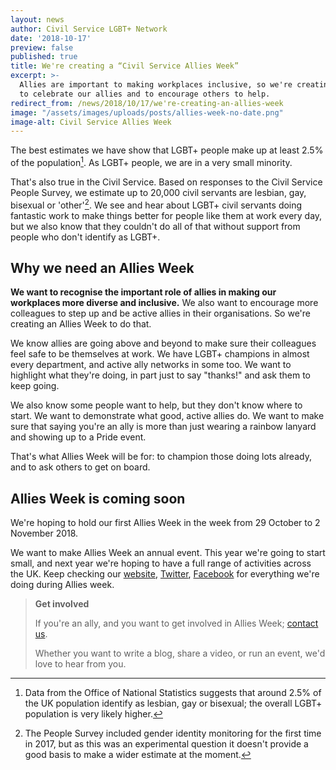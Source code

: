 ```yaml
---
layout: news
author: Civil Service LGBT+ Network
date: '2018-10-17'
preview: false
published: true
title: We're creating a “Civil Service Allies Week”
excerpt: >-
  Allies are important to making workplaces inclusive, so we're creating a week
  to celebrate our allies and to encourage others to help.
redirect_from: /news/2018/10/17/we're-creating-an-allies-week
image: "/assets/images/uploads/posts/allies-week-no-date.png"
image-alt: Civil Service Allies Week
---
```

The best estimates we have show that LGBT+ people make up at least 2.5% of the population[^1]. As LGBT+ people, we are in a very small minority. 

That's also true in the Civil Service. Based on responses to the Civil Service People Survey, we estimate up to 20,000 civil servants are lesbian, gay, bisexual or 'other'[^2]. We see and hear about LGBT+ civil servants doing fantastic work to make things better for people like them at work every day, but we also know that they couldn't do all of that without support from people who don't identify as LGBT+. 

## Why we need an Allies Week

**We want to recognise the important role of allies in making our workplaces more diverse and inclusive.** We also want to encourage more colleagues to step up and be active allies in their organisations. So we're creating an Allies Week to do that.

We know allies are going above and beyond to make sure their colleagues feel safe to be themselves at work. We have LGBT+ champions in almost every department, and active ally networks in some too. We want to highlight what they're doing, in part just to say "thanks!" and ask them to keep going.

We also know some people want to help, but they don't know where to start. We want to demonstrate what good, active allies do. We want to make sure that saying you're an ally is more than just wearing a rainbow lanyard and showing up to a Pride event.

That's what Allies Week will be for: to champion those doing lots already, and to ask others to get on board.

## Allies Week is coming soon

We're hoping to hold our first Allies Week in the week from 29 October to 2 November 2018.

We want to make Allies Week an annual event. This year we're going to start small, and next year we're hoping to have a full range of activities across the UK. Keep checking our [website](https://www.civilservice.lgbt), [Twitter](https://www.twitter.com/cslgbt), [Facebook](https://facebook.com/civilservicelgbt) for everything we're doing during Allies week.

> **Get involved**
>
> If you're an ally, and you want to get involved in Allies Week; [contact us](/about/contact-us/). 
> 
> Whether you want to write a blog, share a video, or run an event, we'd love to hear from you.

[^1]: Data from the Office of National Statistics suggests that around 2.5% of the UK population identify as lesbian, gay or bisexual; the overall LGBT+ population is very likely higher.
[^2]: The People Survey included gender identity monitoring for the first time in 2017, but as this was an experimental question it doesn't provide a good basis to make a wider estimate at the moment.